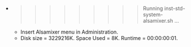 * >>>>>>>>> Running inst-std-system-alsamixer.sh ...
  * Insert Alsamixer menu in Administration.
  * Disk size = 3229216K. Space Used = 8K. Runtime = 00:00:00:01.

